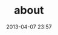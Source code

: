 ---
layout: page
title: "about"
date: 2013-04-07 23:57
comments: false
sharing: false
footer: true
---